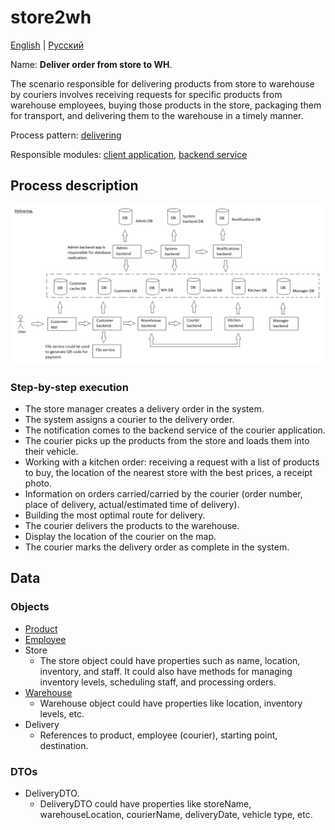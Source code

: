 # store2wh

[English](store2wh.md) | [Русский](store2wh.ru.md)

Name: **Deliver order from store to WH**.

The scenario responsible for delivering products from store to warehouse by couriers involves receiving requests for specific products from warehouse employees, buying those products in the store, packaging them for transport, and delivering them to the warehouse in a timely manner.

Process pattern: [delivering](../../processpatterns/delivering.md)

Responsible modules: [client application](../../frontend/courierclient.md), [backend service](../../backend/courierbackend.md)

## Process description

![delivering_overall](../../img/delivering_overall.png)

### Step-by-step execution

- The store manager creates a delivery order in the system.
- The system assigns a courier to the delivery order.
- The notification comes to the backend service of the courier application.
- The courier picks up the products from the store and loads them into their vehicle.
- Working with a kitchen order: receiving a request with a list of products to buy, the location of the nearest store with the best prices, a receipt photo.
- Information on orders carried/carried by the courier (order number, place of delivery, actual/estimated time of delivery).
- Building the most optimal route for delivery.
- The courier delivers the products to the warehouse.
- Display the location of the courier on the map.
- The courier marks the delivery order as complete in the system.

## Data 

### Objects

- [Product](https://github.com/alexeysp11/workflow-lib/blob/main/src/Models/Business/Products/Product.cs)
- [Employee](https://github.com/alexeysp11/workflow-lib/blob/main/src/Models/Business/InformationSystem/Employee.cs)
- Store
    - The store object could have properties such as name, location, inventory, and staff. It could also have methods for managing inventory levels, scheduling staff, and processing orders.
- [Warehouse](https://github.com/alexeysp11/workflow-lib/blob/main/src/Models/Business/InformationSystem/Warehouse.cs) 
    - Warehouse object could have properties like location, inventory levels, etc. 
- Delivery
    - References to product, employee (courier), starting point, destination.

### DTOs

- DeliveryDTO.
    - DeliveryDTO could have properties like storeName, warehouseLocation, courierName, deliveryDate, vehicle type, etc.
